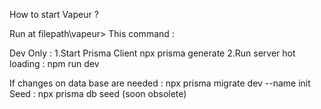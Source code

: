How to start Vapeur ? 

Run at filepath\vapeur>
This command : 



Dev Only : 
1.Start Prisma Client npx prisma generate
2.Run server hot loading : npm run dev


If changes on data base are needed : 
npx prisma migrate dev --name init
Seed : npx prisma db seed (soon obsolete)